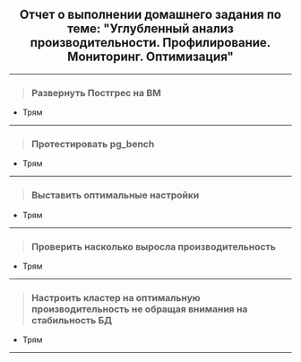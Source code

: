<div align="center"><h2> Отчет о выполнении домашнего задания по теме: "Углубленный анализ производительности. Профилирование. Мониторинг. Оптимизация" </h2></div>


***

> ### Развернуть Постгрес на ВМ
* Трям

***

> ### Протестировать pg_bench
* Трям

***

> ### Выставить оптимальные настройки
* Трям

***

> ### Проверить насколько выросла производительность
* Трям

***

> ### Настроить кластер на оптимальную производительность не обращая внимания на стабильность БД
* Трям

***






